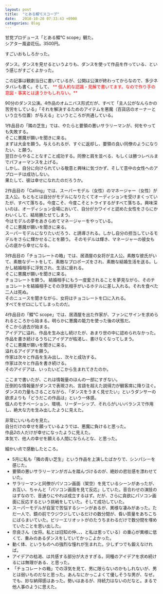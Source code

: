 ```yaml
---
layout: post
title:  "とある鰈℃スコープ"
date:   2018-10-20 07:33:43 +0900
categories: Blog
---
```


甘党プロデュース「とある鰈℃ scope」観た。  
シアター風姿花伝。3500円。

すごいおもしろかった。

ダンス。ダンスを見せるというよりも、ダンスを使って作品を作っている、という感じがすごくよかった。

この記事は観劇当日に書いているが、公開は公演が終わってからなので、多少ネタバレも書く。そして、
<font color="Red"> 
** 個人的な認識・見解で書いてます。なので作り手の意図・事実とは違うかもしれない。**
</font>  

90分のダンス公演。4作品のオムニバス形式だが、すべて「主人公がなんらかの苦労をしている」「それを解決するためのアイテムを悪魔（百貨店のオーナーという立ち位置）が与える」というところが共通している。  

1作品目の「隣の芝生」では、やたらと要領の悪いサラリーマンが、何をやっても失敗する。  
そこに悪魔が願いを聞きに来る。  
まずは大金を願う。与えられるが、すぐに返却し、要領の良い同僚のようになりたい、と願う。  
翌日からやることなすこと成功する。同僚と肩を並べる、もしくは勝つレベルまでパフォーマンスを上げる。  
しかし、自分に向けられている敬意と興味に気づかず、そして意中の女性へのアプローチは成功しない。  
果たして、彼は幸せになれたのだろうか。

2作品目の「Calling」では、スーパーモデル（女性）のマネージャー（女性）が主人公。もともとは自分がモデルになりたくてオーディションを受けまくっていたが、すべて落ちる。今度こそ、今度こそとトライするがすべて落ちる。興味深いのは、オーディション会場において、自分がカワイイと認めた女性をさらにかわいくして、結局勝たせてしまう。  
今はモデルの夢をあきらめてマネージャーをやっている。  
そこに悪魔が願いを聞きに来る。  
スーパーモデルになりたいだろう、と誘導される。しかし自分の担当しているモデルをさらに輝かせることを願う。  そのモデルは輝き、マネージャーの彼女も心の底から幸せになる。

3作品目の「チョコレートの箱」では、居酒屋の女将が主人公。素敵な彼氏がいて、素敵なデートをして、素敵なプロポーズをされ、素敵な結婚生活を送る。しかし結婚相手に浮気され、生活に疲れる。  
そこに悪魔が願いを聞きに来る。    
チョコレートを願う。
結婚相手にもう一度愛されることを夢見ながら、そのチョコレートを結婚相手とその浮気相手がいるホテルに差し入れる。それを食べた二人は死ぬ。  
そのニュースを聞きながら、女将はチョコレートを口に入れる。  
すべてをゼロにしてしまったのだ。

4作品目の「鰈℃ scope」では、居酒屋を出た作家が、ファンにサインを求められるところから始まる。明らかに悪魔の能力を使った後の状態だ。  
そこから過去が始まる。  
アイデアに溢れ、作品を生み出し続けたが、あまり世の中に認められなかった。作品を書き続けるうちにアイデアが枯渇し、書けなくなってしまう。  
そこに悪魔が願いを聞きに来る。  
溢れるアイデアを願う。  
作家は次々と作品を生み出し、次々と成功する。  
作家は次々と作品を書き続ける。  
そのアイデアは、いったいどこから生まれてきたのか。

ここまで書いたが、これは情報量のほんの一部にすぎない。  
圧倒的な情報量がダンスで表現され、言語を超えた説得力が観客席に降り注ぐ。  
ダンスの力量もさることながら、「ダンスをうまく見せたい」というダンサーの欲求よりも「どうだこの作品は」という一体感。  
個人のモチベーション、環境、リーダーシップ、それらがいいバランスで作用し、絶大な力を生み出したように見えた。

非常にいいものを見た。  
自分だけの幸せを願っているようでは、悪魔に負けると思った。  
作品2の人だけが幸せになったように見えた。  
本気で、他人の幸せを願える人間にならんとな、と思った。

細かい点で感動したところ。

* 5月に私も「隣の青い芝生」という作品を上演したばかりで、シンパシーを感じた。
* 要領の悪いサラリーマンがガムを踏んづけるのが、絶妙の悲壮感を漂わせていた。
* サラリーマンと同僚がパソコン画面（架空）を見ているシーンがあったが、お互い、ちゃんと「パソコン画面を見て反応」していた。音合わせの演技のはずなので、音通りにやれば成立するはず。だが、さらに貪欲にパソコン画面に反応するという挑戦をしていた。そして成功していた。
* スーパーモデルが自室で苦悩するシーンがあるが、異様な凄みがあった。ただ一人で、鏡の前でウジウジしているだけの数分間が、昏い質量をあちこちにばらまいていた。ビリーエリオットがのたうちまわるだけで数分間を埋めていたことを思い出した。
* 奈良さん（女将。私とは旧知の仲、、、と私は思っている）の重心が異様に低くて、重みのあるダンスをしていてかっこよかった。
* 動く体、というものへの強烈な憧れが生まれた。少しずつでも鍛えなければ。
* アイデアの枯渇、は共感する部分が大きすぎる。同種のアイデアを求め続けるには無理がある、と思った。
* 「チョコレートの箱」での浮気を見て、男に限らないのかもしれないが、男とは弱いものだなと思った。あんなにかっこよくて優しそうな男が、なぜ。でも、妙な納得感はあった。勢いはあるが、持続力はないのだなと。まるで他人事のように思えた。



